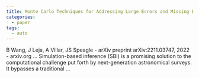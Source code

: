 ```yaml
---
title: Monte Carlo Techniques for Addressing Large Errors and Missing Data in Simulation-based Inference
categories:
  - paper
tags:
  - auto
---
```

B Wang, J Leja, A Villar, JS Speagle - arXiv preprint arXiv:2211.03747, 2022 - arxiv.org
… Simulation-based inference (SBI) is a promising solution to the computational challenge put forth by next-generation astronomical surveys. It bypasses a traditional …

